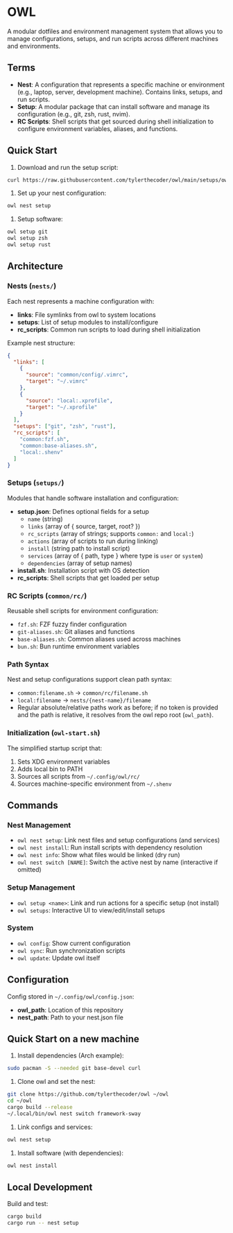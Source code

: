 # OWL

A modular dotfiles and environment management system that allows you to manage configurations, setups, and run scripts across different machines and environments.

## Terms

- **Nest**: A configuration that represents a specific machine or environment (e.g., laptop, server, development machine). Contains links, setups, and run scripts.
- **Setup**: A modular package that can install software and manage its configuration (e.g., git, zsh, rust, nvim).
- **RC Scripts**: Shell scripts that get sourced during shell initialization to configure environment variables, aliases, and functions.

## Quick Start

1. Download and run the setup script:

```bash
curl https://raw.githubusercontent.com/tylerthecoder/owl/main/setups/owl/setup.sh | sh
```

1. Set up your nest configuration:

```bash
owl nest setup
```

1. Setup software:

```bash
owl setup git
owl setup zsh
owl setup rust
```

## Architecture

### Nests (`nests/`)

Each nest represents a machine configuration with:

- **links**: File symlinks from owl to system locations
- **setups**: List of setup modules to install/configure
- **rc_scripts**: Common run scripts to load during shell initialization

Example nest structure:

```json
{
  "links": [
    {
      "source": "common/config/.vimrc",
      "target": "~/.vimrc"
    },
    {
      "source": "local:.xprofile",
      "target": "~/.xprofile"
    }
  ],
  "setups": ["git", "zsh", "rust"],
  "rc_scripts": [
    "common:fzf.sh",
    "common:base-aliases.sh",
    "local:.shenv"
  ]
}
```

### Setups (`setups/`)

Modules that handle software installation and configuration:

- **setup.json**: Defines optional fields for a setup
  - `name` (string)
  - `links` (array of { source, target, root? })
  - `rc_scripts` (array of strings; supports `common:` and `local:`)
  - `actions` (array of scripts to run during linking)
  - `install` (string path to install script)
  - `services` (array of { path, type } where type is `user` or `system`)
  - `dependencies` (array of setup names)
- **install.sh**: Installation script with OS detection
- **rc_scripts**: Shell scripts that get loaded per setup

### RC Scripts (`common/rc/`)

Reusable shell scripts for environment configuration:

- `fzf.sh`: FZF fuzzy finder configuration
- `git-aliases.sh`: Git aliases and functions
- `base-aliases.sh`: Common aliases used across machines
- `bun.sh`: Bun runtime environment variables

### Path Syntax

Nest and setup configurations support clean path syntax:

- `common:filename.sh` → `common/rc/filename.sh`
- `local:filename` → `nests/{nest-name}/filename`
- Regular absolute/relative paths work as before; if no token is provided and the path is relative, it resolves from the owl repo root (`owl_path`).

### Initialization (`owl-start.sh`)

The simplified startup script that:

1. Sets XDG environment variables
2. Adds local bin to PATH
3. Sources all scripts from `~/.config/owl/rc/`
4. Sources machine-specific environment from `~/.shenv`

## Commands

### Nest Management

- `owl nest setup`: Link nest files and setup configurations (and services)
- `owl nest install`: Run install scripts with dependency resolution
- `owl nest info`: Show what files would be linked (dry run)
- `owl nest switch [NAME]`: Switch the active nest by name (interactive if omitted)

### Setup Management

- `owl setup <name>`: Link and run actions for a specific setup (not install)
- `owl setups`: Interactive UI to view/edit/install setups

### System

- `owl config`: Show current configuration
- `owl sync`: Run synchronization scripts
- `owl update`: Update owl itself

## Configuration

Config stored in `~/.config/owl/config.json`:

- **owl_path**: Location of this repository
- **nest_path**: Path to your nest.json file

## Quick Start on a new machine

1. Install dependencies (Arch example):

```bash
sudo pacman -S --needed git base-devel curl
```

1. Clone owl and set the nest:

```bash
git clone https://github.com/tylerthecoder/owl ~/owl
cd ~/owl
cargo build --release
~/.local/bin/owl nest switch framework-sway
```

1. Link configs and services:

```bash
owl nest setup
```

1. Install software (with dependencies):

```bash
owl nest install
```

## Local Development

Build and test:

```bash
cargo build
cargo run -- nest setup
```
